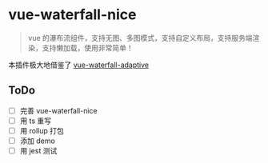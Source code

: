 # vue-waterfall-nice

> vue 的瀑布流组件，支持无图、多图模式，支持自定义布局，支持服务端渲染，支持懒加载，使用非常简单！

本插件极大地借鉴了 [vue-waterfall-adaptive](https://github.com/geng452654716/vue-waterfall)

## ToDo

- [ ] 完善 vue-waterfall-nice
- [ ] 用 ts 重写
- [ ] 用 rollup 打包
- [ ] 添加 demo
- [ ] 用 jest 测试
